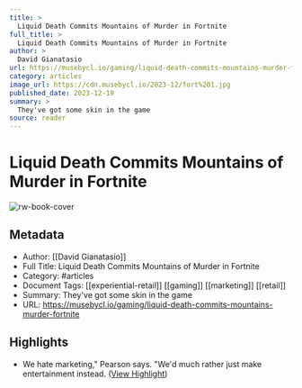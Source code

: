 ```yaml
---
title: >
  Liquid Death Commits Mountains of Murder in Fortnite
full_title: >
  Liquid Death Commits Mountains of Murder in Fortnite
author: >
  David Gianatasio
url: https://musebycl.io/gaming/liquid-death-commits-mountains-murder-fortnite
category: articles
image_url: https://cdn.musebycl.io/2023-12/fort%201.jpg
published_date: 2023-12-19
summary: >
  They've got some skin in the game
source: reader
---
```

# Liquid Death Commits Mountains of Murder in Fortnite

![rw-book-cover](https://cdn.musebycl.io/2023-12/fort%201.jpg)

## Metadata
- Author: [[David Gianatasio]]
- Full Title: Liquid Death Commits Mountains of Murder in Fortnite
- Category: #articles
- Document Tags: [[experiential-retail]] [[gaming]] [[marketing]] [[retail]] 
- Summary: They've got some skin in the game
- URL: https://musebycl.io/gaming/liquid-death-commits-mountains-murder-fortnite

## Highlights
- We hate marketing," Pearson says. "We'd much rather just make entertainment instead. ([View Highlight](https://read.readwise.io/read/01hjtj92eaek1vnca6j84vtsbe))


